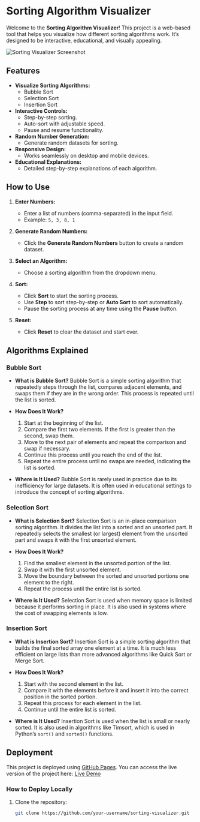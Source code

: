 # Sorting Algorithm Visualizer

Welcome to the **Sorting Algorithm Visualizer**! This project is a web-based tool that helps you visualize how different sorting algorithms work. It’s designed to be interactive, educational, and visually appealing.

![Sorting Visualizer Screenshot](screenshot.png) <!-- Add a screenshot if you have one -->

## Features

- **Visualize Sorting Algorithms:**
  - Bubble Sort
  - Selection Sort
  - Insertion Sort
- **Interactive Controls:**
  - Step-by-step sorting.
  - Auto-sort with adjustable speed.
  - Pause and resume functionality.
- **Random Number Generation:**
  - Generate random datasets for sorting.
- **Responsive Design:**
  - Works seamlessly on desktop and mobile devices.
- **Educational Explanations:**
  - Detailed step-by-step explanations of each algorithm.

## How to Use

1. **Enter Numbers:**
   - Enter a list of numbers (comma-separated) in the input field.
   - Example: `5, 3, 8, 1`

2. **Generate Random Numbers:**
   - Click the **Generate Random Numbers** button to create a random dataset.

3. **Select an Algorithm:**
   - Choose a sorting algorithm from the dropdown menu.

4. **Sort:**
   - Click **Sort** to start the sorting process.
   - Use **Step** to sort step-by-step or **Auto Sort** to sort automatically.
   - Pause the sorting process at any time using the **Pause** button.

5. **Reset:**
   - Click **Reset** to clear the dataset and start over.

## Algorithms Explained

### Bubble Sort
- **What is Bubble Sort?**
  Bubble Sort is a simple sorting algorithm that repeatedly steps through the list, compares adjacent elements, and swaps them if they are in the wrong order. This process is repeated until the list is sorted.

- **How Does It Work?**
  1. Start at the beginning of the list.
  2. Compare the first two elements. If the first is greater than the second, swap them.
  3. Move to the next pair of elements and repeat the comparison and swap if necessary.
  4. Continue this process until you reach the end of the list.
  5. Repeat the entire process until no swaps are needed, indicating the list is sorted.

- **Where is It Used?**
  Bubble Sort is rarely used in practice due to its inefficiency for large datasets. It is often used in educational settings to introduce the concept of sorting algorithms.

### Selection Sort
- **What is Selection Sort?**
  Selection Sort is an in-place comparison sorting algorithm. It divides the list into a sorted and an unsorted part. It repeatedly selects the smallest (or largest) element from the unsorted part and swaps it with the first unsorted element.

- **How Does It Work?**
  1. Find the smallest element in the unsorted portion of the list.
  2. Swap it with the first unsorted element.
  3. Move the boundary between the sorted and unsorted portions one element to the right.
  4. Repeat the process until the entire list is sorted.

- **Where is It Used?**
  Selection Sort is used when memory space is limited because it performs sorting in place. It is also used in systems where the cost of swapping elements is low.

### Insertion Sort
- **What is Insertion Sort?**
  Insertion Sort is a simple sorting algorithm that builds the final sorted array one element at a time. It is much less efficient on large lists than more advanced algorithms like Quick Sort or Merge Sort.

- **How Does It Work?**
  1. Start with the second element in the list.
  2. Compare it with the elements before it and insert it into the correct position in the sorted portion.
  3. Repeat this process for each element in the list.
  4. Continue until the entire list is sorted.

- **Where is It Used?**
  Insertion Sort is used when the list is small or nearly sorted. It is also used in algorithms like Timsort, which is used in Python’s `sort()` and `sorted()` functions.

## Deployment

This project is deployed using [GitHub Pages](https://pages.github.com/). You can access the live version of the project here:
[Live Demo](https://your-username.github.io/sorting-visualizer)

### How to Deploy Locally
1. Clone the repository:
   ```bash
   git clone https://github.com/your-username/sorting-visualizer.git
